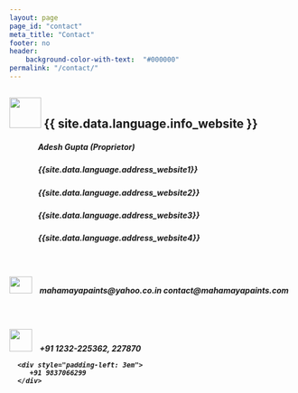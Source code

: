 ```yaml
---
layout: page
page_id: "contact"
meta_title: "Contact"
footer: no
header:
    background-color-with-text:  "#000000"
permalink: "/contact/"
---
```


<h2>
     <span>
         <img src="{{ site.urlimg }}/{{ site.location_icon}}" style="height:54px;width: 56px"></span>
     <span>
        {{ site.data.language.info_website }}
     </span>
 </h2>

<div style="padding-left: 10%"><h5>
     Adesh Gupta (Proprietor)
 </h5>
 </div>

 <div style="padding-left: 10%"><h5>
     {{site.data.language.address_website1}}
 </h5>
 </div>
 <div style="padding-left: 10%">
    <h5>
     {{site.data.language.address_website2}}
    </h5>
 </div>

 <div style="padding-left: 10%">
    <h5>
     {{site.data.language.address_website3}}
    </h5>
 </div>

 <div style="padding-left: 10%">
    <h5>
     {{site.data.language.address_website4}}
    </h5>
 </div>

<div>
    <h7>
     &nbsp;
    </h7>
</div>

<h5 >
 <span>
      <img src="{{ site.urlimg }}/{{ site.mail_icon}}" style="height:30px;width: 40px;" >
 </span>
 <span style="padding-left: 0.7em">
    mahamayapaints@yahoo.co.in
    contact@mahamayapaints.com
 </span>
</h5>

<div>
    <h7 >
        &nbsp;
    </h7>
</div>

<h5 >
     <span><img src="{{ site.urlimg }}/{{ site.phone_icon}}" style="height:40px;width: 40px" ></span>
     <span style="padding-left: 0.7em">+91 1232-225362, 227870</span>

      <div style="padding-left: 3em">
         +91 9837066299
      </div>
 </h5>

